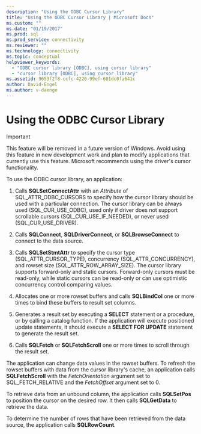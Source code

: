 ```yaml
---
description: "Using the ODBC Cursor Library"
title: "Using the ODBC Cursor Library | Microsoft Docs"
ms.custom: ""
ms.date: "01/19/2017"
ms.prod: sql
ms.prod_service: connectivity
ms.reviewer: ""
ms.technology: connectivity
ms.topic: conceptual
helpviewer_keywords: 
  - "ODBC cursor library [ODBC], using cursor library"
  - "cursor library [ODBC], using cursor library"
ms.assetid: 9653f2f8-ccfc-4220-99ef-601dc0fa641c
author: David-Engel
ms.author: v-daenge
---
```

# Using the ODBC Cursor Library
> [!IMPORTANT]  
>  This feature will be removed in a future version of Windows. Avoid using this feature in new development work and plan to modify applications that currently use this feature. Microsoft recommends using the driver's cursor functionality.  
  
 To use the ODBC cursor library, an application:  
  
1.  Calls **SQLSetConnectAttr** with an *Attribute* of SQL_ATTR_ODBC_CURSORS to specify how the cursor library should be used with a particular connection. The cursor library can be always used (SQL_CUR_USE_ODBC), used only if driver does not support scrollable cursors (SQL_CUR_USE_IF_NEEDED), or never used (SQL_CUR_USE_DRIVER).  
  
2.  Calls **SQLConnect**, **SQLDriverConnect**, or **SQLBrowseConnect** to connect to the data source.  
  
3.  Calls **SQLSetStmtAttr** to specify the cursor type (SQL_ATTR_CURSOR_TYPE), concurrency (SQL_ATTR_CONCURRENCY), and rowset size (SQL_ATTR_ROW_ARRAY_SIZE). The cursor library supports forward-only and static cursors. Forward-only cursors must be read-only, while static cursors can be read-only or can use optimistic concurrency control comparing values.  
  
4.  Allocates one or more rowset buffers and calls **SQLBindCol** one or more times to bind these buffers to result set columns.  
  
5.  Generates a result set by executing a **SELECT** statement or a procedure, or by calling a catalog function. If the application will execute positioned update statements, it should execute a **SELECT FOR UPDATE** statement to generate the result set.  
  
6.  Calls **SQLFetch** or **SQLFetchScroll** one or more times to scroll through the result set.  
  
 The application can change data values in the rowset buffers. To refresh the rowset buffers with data from the cursor library's cache, an application calls **SQLFetchScroll** with the *FetchOrientation* argument set to SQL_FETCH_RELATIVE and the *FetchOffset* argument set to 0.  
  
 To retrieve data from an unbound column, the application calls **SQLSetPos** to position the cursor on the desired row. It then calls **SQLGetData** to retrieve the data.  
  
 To determine the number of rows that have been retrieved from the data source, the application calls **SQLRowCount**.
